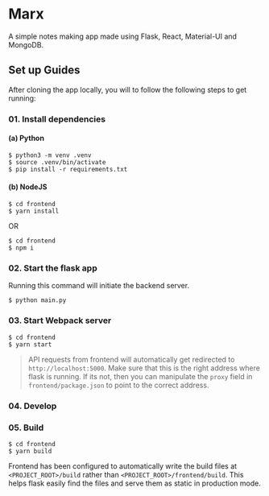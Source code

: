 # Marx

A simple notes making app made using Flask, React, Material-UI and MongoDB.

## Set up Guides

After cloning the app locally, you will to follow the following steps to get running:

### 01. Install dependencies

#### (a) Python

```
$ python3 -m venv .venv
$ source .venv/bin/activate
$ pip install -r requirements.txt
```

#### (b) NodeJS

```
$ cd frontend
$ yarn install
```

OR

```
$ cd frontend
$ npm i
```

### 02. Start the flask app

Running this command will initiate the backend server.

```
$ python main.py
```

### 03. Start Webpack server

```
$ cd frontend
$ yarn start
```

> API requests from frontend will automatically get redirected to `http://localhost:5000`. Make sure that this is the right address where flask is running. If its not, then you can manipulate the `proxy` field in `frontend/package.json` to point to the correct address.

### 04. Develop

### 05. Build

```
$ cd frontend
$ yarn build
```

Frontend has been configured to automatically write the build files at `<PROJECT_ROOT>/build` rather than `<PROJECT_ROOT>/frontend/build`. This helps flask easily find the files and serve them as static in production mode.
